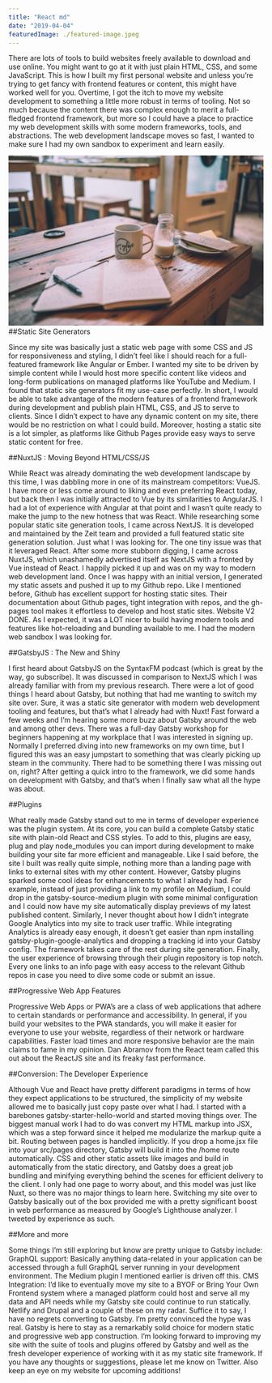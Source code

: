 ```yaml
---
title: "React md"
date: "2019-04-04"
featuredImage: ./featured-image.jpeg
---
```


There are lots of tools to build websites freely available to download and use online. You might want to go at it with just plain HTML, CSS, and some JavaScript. This is how I built my first personal website and unless you’re trying to get fancy with frontend features or content, this might have worked well for you.
Overtime, I got the itch to move my website development to something a little more robust in terms of tooling. Not so much because the content there was complex enough to merit a full-fledged frontend framework, but more so I could have a place to practice my web development skills with some modern frameworks, tools, and abstractions. The web development landscape moves so fast, I wanted to make sure I had my own sandbox to experiment and learn easily.

![Md Shifut Hossain](./../../images/about.jpeg)
##Static Site Generators

Since my site was basically just a static web page with some CSS and JS for responsiveness and styling, I didn’t feel like I should reach for a full-featured framework like Angular or Ember. I wanted my site to be driven by simple content while I would host more specific content like videos and long-form publications on managed platforms like YouTube and Medium.
I found that static site generators fit my use-case perfectly. In short, I would be able to take advantage of the modern features of a frontend framework during development and publish plain HTML, CSS, and JS to serve to clients. Since I didn’t expect to have any dynamic content on my site, there would be no restriction on what I could build. Moreover, hosting a static site is a lot simpler, as platforms like Github Pages provide easy ways to serve static content for free.

##NuxtJS : Moving Beyond HTML/CSS/JS

While React was already dominating the web development landscape by this time, I was dabbling more in one of its mainstream competitors: VueJS. I have more or less come around to liking and even preferring React today, but back then I was initially attracted to Vue by its similarities to AngularJS. I had a lot of experience with Angular at that point and I wasn’t quite ready to make the jump to the new hotness that was React.
While researching some popular static site generation tools, I came across NextJS. It is developed and maintained by the Zeit team and provided a full featured static site generation solution. Just what I was looking for. The one tiny issue was that it leveraged React.
After some more stubborn digging, I came across NuxtJS, which unashamedly advertised itself as NextJS with a fronted by Vue instead of React. I happily picked it up and was on my way to modern web development land.
Once I was happy with an initial version, I generated my static assets and pushed it up to my Github repo. Like I mentioned before, Github has excellent support for hosting static sites. Their documentation about Github pages, tight integration with repos, and the gh-pages tool makes it effortless to develop and host static sites.
Website V2 DONE. As I expected, it was a LOT nicer to build having modern tools and features like hot-reloading and bundling available to me. I had the modern web sandbox I was looking for.

##GatsbyJS : The New and Shiny

I first heard about GatsbyJS on the SyntaxFM podcast (which is great by the way, go subscribe). It was discussed in comparison to NextJS which I was already familiar with from my previous research. There were a lot of good things I heard about Gatsby, but nothing that had me wanting to switch my site over. Sure, it was a static site generator with modern web development tooling and features, but that’s what I already had with Nuxt!
Fast forward a few weeks and I’m hearing some more buzz about Gatsby around the web and among other devs. There was a full-day Gatsby workshop for beginners happening at my workplace that I was interested in signing up. Normally I preferred diving into new frameworks on my own time, but I figured this was an easy jumpstart to something that was clearly picking up steam in the community. There had to be something there I was missing out on, right? After getting a quick intro to the framework, we did some hands on development with Gatsby, and that’s when I finally saw what all the hype was about.

##Plugins

What really made Gatsby stand out to me in terms of developer experience was the plugin system. At its core, you can build a complete Gatsby static site with plain-old React and CSS styles. To add to this, plugins are easy, plug and play node_modules you can import during development to make building your site far more efficient and manageable.
Like I said before, the site I built was really quite simple, nothing more than a landing page with links to external sites with my other content. However, Gatsby plugins sparked some cool ideas for enhancements to what I already had. For example, instead of just providing a link to my profile on Medium, I could drop in the gatsby-source-medium plugin with some minimal configuration and I could now have my site automatically display previews of my latest published content.
Similarly, I never thought about how I didn’t integrate Google Analytics into my site to track user traffic. While integrating Analytics is already easy enough, it doesn’t get easier than npm installing gatsby-plugin-google-analytics and dropping a tracking id into your Gatsby config. The framework takes care of the rest during site generation.
Finally, the user experience of browsing through their plugin repository is top notch. Every one links to an info page with easy access to the relevant Github repos in case you need to dive some code or submit an issue.

##Progressive Web App Features

Progressive Web Apps or PWA’s are a class of web applications that adhere to certain standards or performance and accessibility. In general, if you build your websites to the PWA standards, you will make it easier for everyone to use your website, regardless of their network or hardware capabilities.
Faster load times and more responsive behavior are the main claims to fame in my opinion. Dan Abramov from the React team called this out about the ReactJS site and its freaky fast performance.

##Conversion: The Developer Experience

Although Vue and React have pretty different paradigms in terms of how they expect applications to be structured, the simplicity of my website allowed me to basically just copy paste over what I had. I started with a barebones gatsby-starter-hello-world and started moving things over. The biggest manual work I had to do was convert my HTML markup into JSX, which was a step forward since it helped me modularize the markup quite a bit.
Routing between pages is handled implicitly. If you drop a home.jsx file into your src/pages directory, Gatsby will build it into the /home route automatically. CSS and other static assets like images and build in automatically from the static directory, and Gatsby does a great job bundling and minifying everything behind the scenes for efficient delivery to the client. I only had one page to worry about, and this model was just like Nuxt, so there was no major things to learn here.
Switching my site over to Gatsby basically out of the box provided me with a pretty significant boost in web performance as measured by Google’s Lighthouse analyzer. I tweeted by experience as such.

##More and more

Some things I’m still exploring but know are pretty unique to Gatsby include:
GraphQL support: Basically anything data-related in your application can be accessed through a full GraphQL server running in your development environment. The Medium plugin I mentioned earlier is driven off this.
CMS Integration: I’d like to eventually move my site to a BYOF or Bring Your Own Frontend system where a managed platform could host and serve all my data and API needs while my Gatsby site could continue to run statically. Netlify and Drupal and a couple of these on my radar.
Suffice it to say, I have no regrets converting to Gatsby. I’m pretty convinced the hype was real. Gatsby is here to stay as a remarkably solid choice for modern static and progressive web app construction.
I’m looking forward to improving my site with the suite of tools and plugins offered by Gatsby and well as the fresh developer experience of working with it as my static site framework.
If you have any thoughts or suggestions, please let me know on Twitter. Also keep an eye on my website for upcoming additions!
